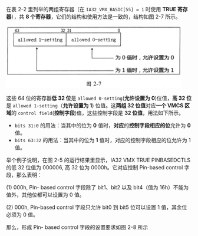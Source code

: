 
在表 2-2 里列举的两组寄存器（在 `IA32_VMX_BASIC[55] = 1` 时使用 **TRUE 寄存器**），共 **8 个寄存器**，它们的结构和使用方法是一致的，结构如图 2-7 所示。

![2021-03-22-22-06-29.png](./images/2021-03-22-22-06-29.png)

这些 64 位的寄存器**低 32 位**是 `allowed 0-setting`(**允许设置为 0**)位值，**高 32 位**是  `allowed 1-setting`（**允许设置为 1**) 位值。这**两组 32 位值**对应**一个 VMCS 区域**的 `control field`(**控制字段**)值，这些控制字段是 **32 位值**，用法如下所示。

* `bits 31:0` 的用法：当其中的位为 **0** 值时，**对应**的**控制字段相应的位**允许为 **0** 值。
* `bits 63:32` 的用法：当其中的位为 **1** 值时，对应的控制字段相应的位允许为 1 值。

举个例子说明，在图 2-5 的运行结果里显示，IA32 VMX TRUE PINBASEDCTLS 的低 32 位值为 000006, 高 32 位为 0000h。它对应控制 Pin-based control 字段，那么表明：

(1) 000h, Pin- based control 字段除了 bit1、bit2 以及 bit4（值为 16h）不能为值外，其他位都可以设置为 0 值。

(2) 000h, Pin-based control 字段只允许 bit0 到 bit5 位可以设置 1 值，其余位必须为 0 值。

那么，形成 Pin- based control 字段的设置要求如图 2-8 所示
